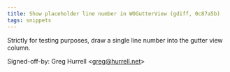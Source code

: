 ```yaml
---
title: Show placeholder line number in WOGutterView (gdiff, 0c87a5b)
tags: snippets
---
```


Strictly for testing purposes, draw a single line number into the gutter view column.

Signed-off-by: Greg Hurrell &lt;greg@hurrell.net&gt;
